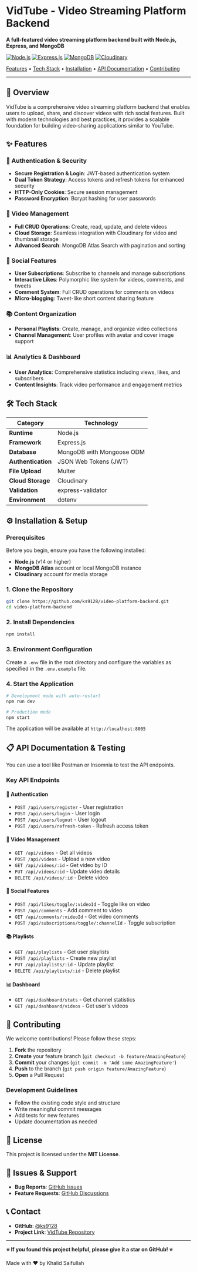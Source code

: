 # VidTube - Video Streaming Platform Backend

**A full-featured video streaming platform backend built with Node.js, Express, and MongoDB**

[![Node.js](https://img.shields.io/badge/Node.js-43853D?style=for-the-badge&logo=node.js&logoColor=white)](https://nodejs.org/)
[![Express.js](https://img.shields.io/badge/Express.js-404D59?style=for-the-badge)](https://expressjs.com/)
[![MongoDB](https://img.shields.io/badge/MongoDB-4EA94B?style=for-the-badge&logo=mongodb&logoColor=white)](https://www.mongodb.com/)
[![Cloudinary](https://img.shields.io/badge/Cloudinary-3448C5?style=for-the-badge&logo=cloudinary&logoColor=white)](https://cloudinary.com/)

[Features](#-features) • [Tech Stack](#️-tech-stack) • [Installation](#️-installation--setup) • [API Documentation](#-api-documentation--testing) • [Contributing](#-contributing)

---

## 📖 Overview

VidTube is a comprehensive video streaming platform backend that enables users to upload, share, and discover videos with rich social features. Built with modern technologies and best practices, it provides a scalable foundation for building video-sharing applications similar to YouTube.

## ✨ Features

### 🔐 Authentication & Security

- **Secure Registration & Login**: JWT-based authentication system
- **Dual Token Strategy**: Access tokens and refresh tokens for enhanced security
- **HTTP-Only Cookies**: Secure session management
- **Password Encryption**: Bcrypt hashing for user passwords

### 🎥 Video Management

- **Full CRUD Operations**: Create, read, update, and delete videos
- **Cloud Storage**: Seamless integration with Cloudinary for video and thumbnail storage
- **Advanced Search**: MongoDB Atlas Search with pagination and sorting

### 👥 Social Features

- **User Subscriptions**: Subscribe to channels and manage subscriptions
- **Interactive Likes**: Polymorphic like system for videos, comments, and tweets
- **Comment System**: Full CRUD operations for comments on videos
- **Micro-blogging**: Tweet-like short content sharing feature

### 📚 Content Organization

- **Personal Playlists**: Create, manage, and organize video collections
- **Channel Management**: User profiles with avatar and cover image support

### 📊 Analytics & Dashboard

- **User Analytics**: Comprehensive statistics including views, likes, and subscribers
- **Content Insights**: Track video performance and engagement metrics

## 🛠️ Tech Stack

| Category           | Technology                |
| ------------------ | ------------------------- |
| **Runtime**        | Node.js                   |
| **Framework**      | Express.js                |
| **Database**       | MongoDB with Mongoose ODM |
| **Authentication** | JSON Web Tokens (JWT)     |
| **File Upload**    | Multer                    |
| **Cloud Storage**  | Cloudinary                |
| **Validation**     | express-validator         |
| **Environment**    | dotenv                    |

## ⚙️ Installation & Setup

### Prerequisites

Before you begin, ensure you have the following installed:

- **Node.js** (v14 or higher)
- **MongoDB Atlas** account or local MongoDB instance
- **Cloudinary** account for media storage

### 1. Clone the Repository

```bash
git clone https://github.com/ks9128/video-platform-backend.git
cd video-platform-backend
```

### 2. Install Dependencies

```bash
npm install
```

### 3. Environment Configuration

Create a `.env` file in the root directory and configure the variables as specified in the `.env.example` file.

### 4. Start the Application

```bash
# Development mode with auto-restart
npm run dev

# Production mode
npm start
```

The application will be available at `http://localhost:8005`

## 📋 API Documentation & Testing

You can use a tool like Postman or Insomnia to test the API endpoints.

### Key API Endpoints

#### 🔐 Authentication

- `POST /api/users/register` - User registration
- `POST /api/users/login` - User login
- `POST /api/users/logout` - User logout
- `POST /api/users/refresh-token` - Refresh access token

#### 🎥 Video Management

- `GET /api/videos` - Get all videos
- `POST /api/videos` - Upload a new video
- `GET /api/videos/:id` - Get video by ID
- `PUT /api/videos/:id` - Update video details
- `DELETE /api/videos/:id` - Delete video

#### 👥 Social Features

- `POST /api/likes/toggle/:videoId` - Toggle like on video
- `POST /api/comments` - Add comment to video
- `GET /api/comments/:videoId` - Get video comments
- `POST /api/subscriptions/toggle/:channelId` - Toggle subscription

#### 📚 Playlists

- `GET /api/playlists` - Get user playlists
- `POST /api/playlists` - Create new playlist
- `PUT /api/playlists/:id` - Update playlist
- `DELETE /api/playlists/:id` - Delete playlist

#### 📊 Dashboard

- `GET /api/dashboard/stats` - Get channel statistics
- `GET /api/dashboard/videos` - Get user's videos

## 🤝 Contributing

We welcome contributions! Please follow these steps:

1. **Fork** the repository
2. **Create** your feature branch (`git checkout -b feature/AmazingFeature`)
3. **Commit** your changes (`git commit -m 'Add some AmazingFeature'`)
4. **Push** to the branch (`git push origin feature/AmazingFeature`)
5. **Open** a Pull Request

### Development Guidelines

- Follow the existing code style and structure
- Write meaningful commit messages
- Add tests for new features
- Update documentation as needed

## 📝 License

This project is licensed under the **MIT License**.

## 🐛 Issues & Support

- **Bug Reports**: [GitHub Issues](https://github.com/ks9128/video-platform-backend/issues)
- **Feature Requests**: [GitHub Discussions](https://github.com/ks9128/video-platform-backend/discussions)

## 📞 Contact

- **GitHub**: [@ks9128](https://github.com/ks9128)
- **Project Link**: [VidTube Repository](https://github.com/ks9128/video-platform-backend)

---

**⭐ If you found this project helpful, please give it a star on GitHub! ⭐**

Made with ❤️ by Khalid Saifullah